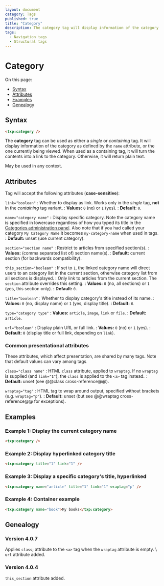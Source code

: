 ```yaml
---
layout: document
category: Tags
published: true
title: "Category"
description: The category tag will display information of the category as defined by the name attribute, or the one currently being viewed.
tags:
  - Navigation tags
  - Structural tags
---
```


# Category

On this page:

* [Syntax](#syntax)
* [Attributes](#attributes)
* [Examples](#examples)
* [Genealogy](#genealogy)

## Syntax

~~~ html
<txp:category />
~~~

The **category** tag can be used as either a *single* or *containing* tag. It will display information of the category as defined by the `name` attribute, or the one currently being viewed. When used as a containing tag, it will turn the contents into a link to the category. Otherwise, it will return plain text.

May be used in any context.

## Attributes

Tag will accept the following attributes (**case-sensitive**):

`link="boolean"`
: Whether to display as link. Works only in the *single* tag, **not** in the *containing* tag variant.
: **Values:** `0` (no) or `1` (yes).
: **Default:** `0`.

`name="category name"`
: Display specific category. Note the category name is specified in lowercase regardless of how you typed its title in the [Categories administration panel](http://docs.textpattern.io/administration/categories-panel). Also note that if you had called your category `My Category Name` it becomes `my-category-name` when used in tags.
: **Default:** unset (use current category).

`section="section name"`
: Restrict to articles from specified section(s).
: **Values:** (comma separated list of) section name(s).
: **Default:** current section (for backwards compatibility).

`this_section="boolean"`
: If set to `1`, the linked category name will direct users to an category list in the current section, otherwise category list from all sections is displayed.
: Only link to articles from the current section. The `section` attribute overrides this setting.
: **Values:** `0` (no, all sections) or `1` (yes, this section only).
: **Default:** `0`.

`title="boolean"`
: Whether to display category's title instead of its name.
: **Values:** `0` (no, display name) or `1` (yes, display title).
: **Default:** `0`.

`type="category type"`
: **Values:** `article`, `image`, `link` or `file`.
: **Default:** `article`.

`url="boolean"`
: Display plain URL or full link.
: **Values:** `0` (no) or `1` (yes).
: **Default:** `0` (display title or full link, depending on `link`).

### Common presentational attributes

These attributes, which affect presentation, are shared by many tags. Note that default values can vary among tags.

`class="class name"`
: HTML `class` attribute, applied to `wraptag`. If no `wraptag` is supplied (and `link="1"`), the `class` is applied to the `<a>` tag instead.
: **Default:** unset (see @@class cross-reference@@).

`wraptag="tag"`
: HTML tag to wrap around output, specified without brackets (e.g. `wraptag="p"`).
: **Default:** unset (but see @@wraptag cross-reference@@ for exceptions).

## Examples

### Example 1: Display the current category name

~~~ html
<txp:category />
~~~

### Example 2: Display hyperlinked category title

~~~ html
<txp:category title="1" link="1" />
~~~

### Example 3: Display a specific category's title, hyperlinked

~~~ html
<txp:category name="article" title="1" link="1" wraptag="p" />
~~~

### Example 4: Container example

~~~ html
<txp:category name="book">My books</txp:category>
~~~

## Genealogy

### Version 4.0.7

Applies `class`; attribute to the `<a>` tag when the `wraptag` attribute is empty. \\
`url` attribute added.

### Version 4.0.4

`this_section` attribute added.
